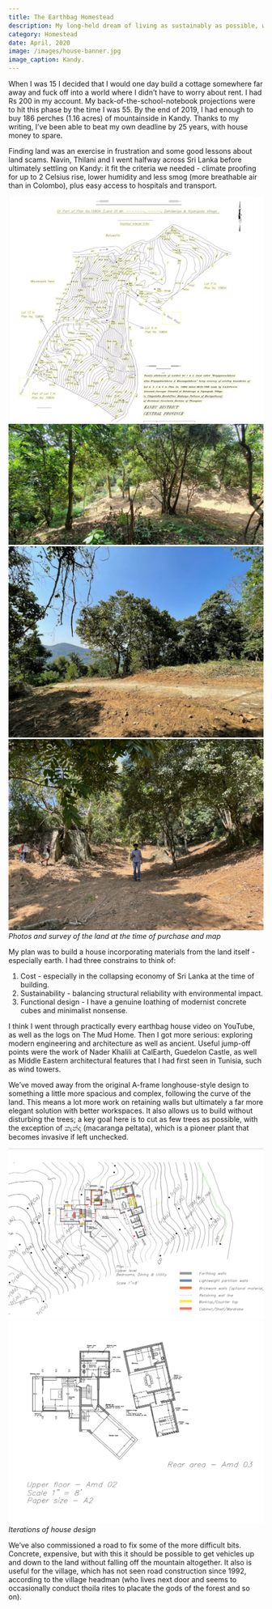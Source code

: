 ```yaml
---
title: The Earthbag Homestead
description: My long-held dream of living as sustainably as possible, with the peace of mind, in a home of my own.
category: Homestead
date: April, 2020
image: /images/house-banner.jpg
image_caption: Kandy.
---
```


When I was 15 I decided that I would one day build a cottage somewhere far away and fuck off into a world where I didn’t have to worry about rent. I had Rs 200 in my account. My back-of-the-school-notebook projections were to hit this phase by the time I was 55.  By the end of 2019, I had enough to buy 186 perches (1.16 acres) of mountainside in Kandy. Thanks to my writing, I’ve been able to beat my own deadline by 25 years, with house money to spare.

Finding land was an exercise in frustration and some good lessons about land scams. Navin, Thilani and I went halfway across Sri Lanka before ultimately settling on Kandy: it fit the criteria we needed - climate proofing for up to 2 Celsius rise, lower humidity and less smog (more breathable air than in Colombo), plus easy access to hospitals and transport.

<div class="gallery-box">
  <div class="gallery">
    <img src="/images/land-map.png" loading="lazy" alt="Map">
    <img src="/images/land-photo-1.jpeg" loading="lazy" alt="Photo">
    <img src="/images/land-photo-2.jpeg" loading="lazy" alt="Photo">
    <img src="/images/land-photo-3.jpeg" loading="lazy" alt="Photo">
  </div>
  <em>Photos and survey of the land at the time of purchase and map</em>
</div>


My plan was to build a house incorporating materials from the land itself - especially earth. 
I had three constrains to think of:
1. Cost - especially in the collapsing economy of Sri Lanka at the time of building.
2. Sustainability - balancing structural reliability with environmental impact.
3. Functional design - I have a genuine loathing of modernist concrete cubes and minimalist nonsense.
   
I think I went through practically every earthbag house video on YouTube, as well as the logs on The Mud Home. Then I got more serious: exploring modern engineering and architecture as well as ancient. Useful jump-off points were the work of Nader Khalili at CalEarth, Guedelon Castle,  as well as Middle Eastern architectural features that I had first seen in Tunisia, such as wind towers. 

We’ve moved away from the original A-frame longhouse-style design to something a little more spacious and complex, following the curve of the land. This means a lot more work on retaining walls but ultimately a far more elegant solution with better workspaces. It also allows us to build without disturbing the trees; a key goal here is to cut as few trees as possible, with the exception of කැන්ද (macaranga peltata), which is a pioneer plant that becomes invasive if left unchecked. 

<div class="gallery-box">
  <div class="gallery">
    <img src="/images/house-map1.png" loading="lazy" alt="House design, version one">
    <img src="/images/house-design2.png" loading="lazy" alt="House design, version two">
  </div>
  <em>Iterations of house design</em>
</div>

We’ve also commissioned a road to fix some of the more difficult bits. Concrete, expensive, but with this it should be possible to get vehicles up and down to the land without falling off the mountain altogether. It also is useful for the village, which has not seen road construction since 1992, according to the village headman (who lives next door and seems to occasionally conduct thoila rites to placate the gods of the forest and so on). 
